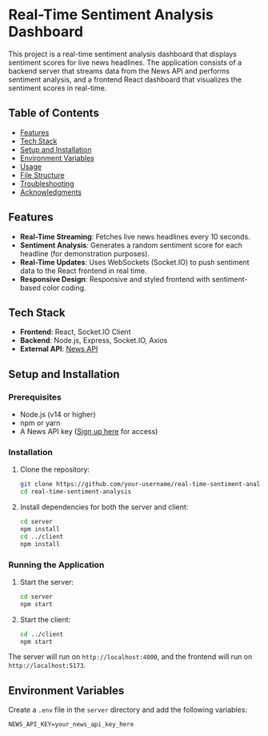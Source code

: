 # Real-Time Sentiment Analysis Dashboard

This project is a real-time sentiment analysis dashboard that displays sentiment scores for live news headlines. The application consists of a backend server that streams data from the News API and performs sentiment analysis, and a frontend React dashboard that visualizes the sentiment scores in real-time.

## Table of Contents

- [Features](#features)
- [Tech Stack](#tech-stack)
- [Setup and Installation](#setup-and-installation)
- [Environment Variables](#environment-variables)
- [Usage](#usage)
- [File Structure](#file-structure)
- [Troubleshooting](#troubleshooting)
- [Acknowledgments](#acknowledgments)

## Features

- **Real-Time Streaming**: Fetches live news headlines every 10 seconds.
- **Sentiment Analysis**: Generates a random sentiment score for each headline (for demonstration purposes).
- **Real-Time Updates**: Uses WebSockets (Socket.IO) to push sentiment data to the React frontend in real time.
- **Responsive Design**: Responsive and styled frontend with sentiment-based color coding.

## Tech Stack

- **Frontend**: React, Socket.IO Client
- **Backend**: Node.js, Express, Socket.IO, Axios
- **External API**: [News API](https://newsapi.org/)

## Setup and Installation

### Prerequisites

- Node.js (v14 or higher)
- npm or yarn
- A News API key ([Sign up here](https://newsapi.org/register) for access)

### Installation

1. Clone the repository:

    ```bash
    git clone https://github.com/your-username/real-time-sentiment-analysis.git
    cd real-time-sentiment-analysis
    ```

2. Install dependencies for both the server and client:

    ```bash
    cd server
    npm install
    cd ../client
    npm install
    ```

### Running the Application

1. Start the server:

    ```bash
    cd server
    npm start
    ```

2. Start the client:

    ```bash
    cd ../client
    npm start
    ```

The server will run on `http://localhost:4000`, and the frontend will run on `http://localhost:5173`.

## Environment Variables

Create a `.env` file in the `server` directory and add the following variables:

```plaintext
NEWS_API_KEY=your_news_api_key_here
